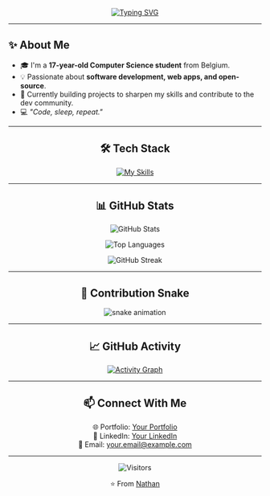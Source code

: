 <!-- Banner / Intro -->
<div align="center">
  
[![Typing SVG](https://readme-typing-svg.demolab.com?font=Cascadia+code&size=32&pause=1000&color=4497F7&width=600&lines=Hi+there+%F0%9F%91%8B%2C+I'm+Nathan;Computer+Science+Student;Always+Learning+%F0%9F%9A%80)](https://git.io/typing-svg)

</div>

---

<!-- About Me -->
## ✨ About Me  

- 🎓 I'm a **17-year-old Computer Science student** from Belgium.  
- 💡 Passionate about **software development, web apps, and open-source**.  
- 🚀 Currently building projects to sharpen my skills and contribute to the dev community.  
- 💻 *"Code, sleep, repeat."*  

---

<!-- Skills -->
<h2 align="center">🛠️ Tech Stack</h2>  

<div align="center">

[![My Skills](https://skillicons.dev/icons?i=python,js,react,flutter,git,linux,nodejs,supabase)](https://skillicons.dev)

</div>

---

<!-- Stats -->
<h2 align="center">📊 GitHub Stats</h2>  

<div align="center">

![GitHub Stats](https://github-readme-stats.vercel.app/api?username=PandaSkys&show_icons=true&theme=radical&hide_border=true&count_private=true&include_all_commits=true)  

![Top Languages](https://github-readme-stats.vercel.app/api/top-langs/?username=PandaSkys&layout=compact&theme=radical&hide_border=true)  

![GitHub Streak](https://streak-stats.demolab.com?user=PandaSkys&theme=radical&hide_border=true)

</div>

---

<!-- Snake -->
<h2 align="center">🐍 Contribution Snake</h2>  

<div align="center">

![snake animation](https://github.com/PandaSkys/PandaSkys/blob/output/github-contribution-grid-snake.svg)

</div>

---

<!-- Activity Graph -->
<h2 align="center">📈 GitHub Activity</h2>  

<div align="center">

[![Activity Graph](https://github-readme-activity-graph.vercel.app/graph?username=PandaSkys&theme=react-dark&hide_border=true)](https://github.com/ashutosh00710/github-readme-activity-graph)

</div>

---

<!-- Contact -->
<h2 align="center">📫 Connect With Me</h2>  

<div align="center">

🌐 Portfolio: [Your Portfolio](https://your-portfolio-link)  
💼 LinkedIn: [Your LinkedIn](https://linkedin.com/in/your-linkedin)  
📧 Email: your.email@example.com  

</div>

---

<!-- Footer -->
<div align="center">

![Visitors](https://komarev.com/ghpvc/?username=PandaSkys&style=for-the-badge&color=blue)

⭐️ From [Nathan](https://github.com/PandaSkys)  

</div>

